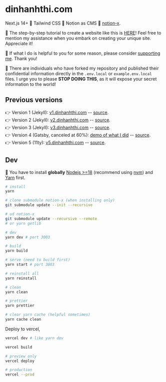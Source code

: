 # dinhanhthi.com

Next.js 14+ 🤝 Tailwind CSS 🤝 Notion as CMS 🤝 [notion-x](https://github.com/dinhanhthi/notion-x).

🎉 The step-by-step tutorial to create a website like this is [HERE](https://dinhanhthi.com/note/how-to-create-a-site-like-this/)! Feel free to mention my assistance when you embark on creating your unique site. Appreciate it!

🧡 If what I do is helpful to you for some reason, please consider [supporting me](https://dinhanhthi.com/support-me/). Thank you!

🚨 There are individuals who have forked my repository and published their confidential information directly in the `.env.local` or `example.env.local` files. I urge you to please **STOP DOING THIS**, as it will expose your secret information to the world!

## Previous versions

👉 Version 1 (Jekyll): [v1.dinhanhthi.com](https://v1.dinhanhthi.com) -- [source](https://github.com/dinhanhthi/dinhanhthi.com-v1).<br />
👉 Version 2 (Jekyll): [v2.dinhanhthi.com](https://v2.dinhanhthi.com) -- [source](https://github.com/dinhanhthi/dinhanhthi.com-v2).<br />
👉 Version 3 (Jekyll): [v3.dinhanhthi.com](https://v3.dinhanhthi.com) -- [source](https://github.com/dinhanhthi/dinhanhthi.com-v3).<br />
👉 Version 4 (Gatsby, canceled at 60%): [demo of what I did](https://v4.dinhanhthi.com) -- [source](https://github.com/dinhanhthi/dinhanhthi.com-v4-gatsby).<br />
👉 Version 5 (11ty): [v5.dinhanhthi.com](https://v5.dinhanhthi.com) -- [source](https://github.com/dinhanhthi/dinhanhthi.com-v5).

## Dev

🚨 You have to install **globally** [Nodejs >=18](https://nodejs.org/en) (recommend using [nvm](https://github.com/nvm-sh/nvm)) and [Yarn](https://yarnpkg.com/) first.

```bash
# install
yarn

# clone submodule notion-x (when installing only)
git submodule update --init --recursive

# ud notion-x
git submodule update --recursive --remote
# or yarn getlib

# dev
yarn dev # port 3003

# build
yarn build

# serve (need to build first)
yarn start # port 3003

# reinstall all
yarn reinstall

# clean
yarn clean

# prettier
yarn prettier

# clear yarn cache (helpful sometimes)
yarn cache clean
```

Deploy to vercel,

```bash
vercel dev # like yarn dev

vercel build

# preview only
vercel deploy

# production
vercel --prod
```
